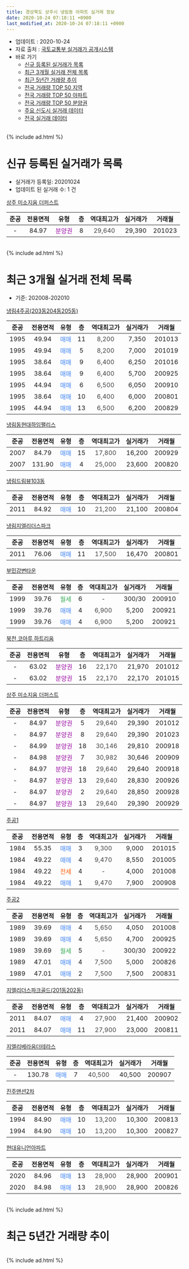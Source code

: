```yaml
---
title: 경상북도 상주시 냉림동 아파트 실거래 정보
date: 2020-10-24 07:18:11 +0900
last_modified_at: 2020-10-24 07:18:11 +0900
---
```


* 업데이트 : 2020-10-24
* 자료 출처 : [국토교통부 실거래가 공개시스템](http://rt.molit.go.kr)
* 바로 가기
    * [신규 등록된 실거래가 목록](#신규-등록된-실거래가-목록)
    * [최근 3개월 실거래 전체 목록](#최근-3개월-실거래-전체-목록)
    * [최근 5년간 거래량 추이](#최근-5년간-거래량-추이)
    * [전국 거래량 TOP 50 지역](https://inasie.github.io/apt-trade-info/최근-3개월-전국에서-가장-거래가-많이-발생한-지역)
    * [전국 거래량 TOP 50 아파트](https://inasie.github.io/apt-trade-info/최근-3개월-전국에서-가장-거래가-많이-발생한-아파트)
    * [전국 거래량 TOP 50 분양권](https://inasie.github.io/apt-trade-info/최근-3개월-전국에서-가장-거래가-많이-발생한-분양권)
    * [주요 신도시 실거래 데이터](https://inasie.github.io/apt-trade-info/주요-신도시)
    * [전국 실거래 데이터](https://inasie.github.io/apt-trade-info/전국)
<br>
{% include ad.html %}
<br>

# 신규 등록된 실거래가 목록
* 실거래가 등록일: 20201024
* 업데이트 된 실거래 수: 1 건


[상주 미소지움 더퍼스트](https://search.naver.com/search.naver?query=%EA%B2%BD%EC%83%81%EB%B6%81%EB%8F%84+%EC%83%81%EC%A3%BC%EC%8B%9C+%EB%83%89%EB%A6%BC%EB%8F%99+%EC%83%81%EC%A3%BC+%EB%AF%B8%EC%86%8C%EC%A7%80%EC%9B%80+%EB%8D%94%ED%8D%BC%EC%8A%A4%ED%8A%B8)

|준공|전용면적|유형|층|역대최고가|실거래가|거래월|
|:---:|:---:|:---:|:---:|:---:|:---:|:---:|
|-|84.97|<span style="color:#9C11A5">분양권</span>|8|<span style="color:#444444">29,640</span>|29,390|201023|


<br>
{% include ad.html %}
<br>

# 최근 3개월 실거래 전체 목록
* 기준: 202008-202010


[냉림4주공(203동204동205동)](https://search.naver.com/search.naver?query=%EA%B2%BD%EC%83%81%EB%B6%81%EB%8F%84+%EC%83%81%EC%A3%BC%EC%8B%9C+%EB%83%89%EB%A6%BC%EB%8F%99+%EB%83%89%EB%A6%BC4%EC%A3%BC%EA%B3%B5%28203%EB%8F%99204%EB%8F%99205%EB%8F%99%29)

|준공|전용면적|유형|층|역대최고가|실거래가|거래월|
|:---:|:---:|:---:|:---:|:---:|:---:|:---:|
|1995|49.94|<span style="color:#4285f3">매매</span>|11|<span style="color:#444444">8,200</span>|7,350|201013|
|1995|49.94|<span style="color:#4285f3">매매</span>|5|<span style="color:#444444">8,200</span>|7,000|201019|
|1995|38.64|<span style="color:#4285f3">매매</span>|9|<span style="color:#444444">6,400</span>|6,250|201016|
|1995|38.64|<span style="color:#4285f3">매매</span>|9|<span style="color:#444444">6,400</span>|5,700|200925|
|1995|44.94|<span style="color:#4285f3">매매</span>|6|<span style="color:#444444">6,500</span>|6,050|200910|
|1995|38.64|<span style="color:#4285f3">매매</span>|10|<span style="color:#444444">6,400</span>|6,000|200801|
|1995|44.94|<span style="color:#4285f3">매매</span>|13|<span style="color:#444444">6,500</span>|6,200|200829|

[냉림동현대하임팰리스](https://search.naver.com/search.naver?query=%EA%B2%BD%EC%83%81%EB%B6%81%EB%8F%84+%EC%83%81%EC%A3%BC%EC%8B%9C+%EB%83%89%EB%A6%BC%EB%8F%99+%EB%83%89%EB%A6%BC%EB%8F%99%ED%98%84%EB%8C%80%ED%95%98%EC%9E%84%ED%8C%B0%EB%A6%AC%EC%8A%A4)

|준공|전용면적|유형|층|역대최고가|실거래가|거래월|
|:---:|:---:|:---:|:---:|:---:|:---:|:---:|
|2007|84.79|<span style="color:#4285f3">매매</span>|15|<span style="color:#444444">17,800</span>|16,200|200929|
|2007|131.90|<span style="color:#4285f3">매매</span>|4|<span style="color:#444444">25,000</span>|23,600|200820|

[냉림드림뷰103동](https://search.naver.com/search.naver?query=%EA%B2%BD%EC%83%81%EB%B6%81%EB%8F%84+%EC%83%81%EC%A3%BC%EC%8B%9C+%EB%83%89%EB%A6%BC%EB%8F%99+%EB%83%89%EB%A6%BC%EB%93%9C%EB%A6%BC%EB%B7%B0103%EB%8F%99)

|준공|전용면적|유형|층|역대최고가|실거래가|거래월|
|:---:|:---:|:---:|:---:|:---:|:---:|:---:|
|2011|84.92|<span style="color:#4285f3">매매</span>|10|<span style="color:#444444">21,200</span>|21,100|200804|

[냉림지엘리더스파크](https://search.naver.com/search.naver?query=%EA%B2%BD%EC%83%81%EB%B6%81%EB%8F%84+%EC%83%81%EC%A3%BC%EC%8B%9C+%EB%83%89%EB%A6%BC%EB%8F%99+%EB%83%89%EB%A6%BC%EC%A7%80%EC%97%98%EB%A6%AC%EB%8D%94%EC%8A%A4%ED%8C%8C%ED%81%AC)

|준공|전용면적|유형|층|역대최고가|실거래가|거래월|
|:---:|:---:|:---:|:---:|:---:|:---:|:---:|
|2011|76.06|<span style="color:#4285f3">매매</span>|11|<span style="color:#444444">17,500</span>|16,470|200801|

[부민강변타운](https://search.naver.com/search.naver?query=%EA%B2%BD%EC%83%81%EB%B6%81%EB%8F%84+%EC%83%81%EC%A3%BC%EC%8B%9C+%EB%83%89%EB%A6%BC%EB%8F%99+%EB%B6%80%EB%AF%BC%EA%B0%95%EB%B3%80%ED%83%80%EC%9A%B4)

|준공|전용면적|유형|층|역대최고가|실거래가|거래월|
|:---:|:---:|:---:|:---:|:---:|:---:|:---:|
|1999|39.76|<span style="color:#34a853">월세</span>|6|<span style="color:#444444">-</span>|300/30|200910|
|1999|39.76|<span style="color:#4285f3">매매</span>|4|<span style="color:#444444">6,900</span>|5,200|200921|
|1999|39.76|<span style="color:#4285f3">매매</span>|4|<span style="color:#444444">6,900</span>|5,200|200921|

[북천 코아루 하트리움](https://search.naver.com/search.naver?query=%EA%B2%BD%EC%83%81%EB%B6%81%EB%8F%84+%EC%83%81%EC%A3%BC%EC%8B%9C+%EB%83%89%EB%A6%BC%EB%8F%99+%EB%B6%81%EC%B2%9C+%EC%BD%94%EC%95%84%EB%A3%A8+%ED%95%98%ED%8A%B8%EB%A6%AC%EC%9B%80)

|준공|전용면적|유형|층|역대최고가|실거래가|거래월|
|:---:|:---:|:---:|:---:|:---:|:---:|:---:|
|-|63.02|<span style="color:#9C11A5">분양권</span>|16|<span style="color:#444444">22,170</span>|21,970|201012|
|-|63.02|<span style="color:#9C11A5">분양권</span>|15|<span style="color:#444444">22,170</span>|22,170|201015|

[상주 미소지움 더퍼스트](https://search.naver.com/search.naver?query=%EA%B2%BD%EC%83%81%EB%B6%81%EB%8F%84+%EC%83%81%EC%A3%BC%EC%8B%9C+%EB%83%89%EB%A6%BC%EB%8F%99+%EC%83%81%EC%A3%BC+%EB%AF%B8%EC%86%8C%EC%A7%80%EC%9B%80+%EB%8D%94%ED%8D%BC%EC%8A%A4%ED%8A%B8)

|준공|전용면적|유형|층|역대최고가|실거래가|거래월|
|:---:|:---:|:---:|:---:|:---:|:---:|:---:|
|-|84.97|<span style="color:#9C11A5">분양권</span>|5|<span style="color:#444444">29,640</span>|29,390|201012|
|-|84.97|<span style="color:#9C11A5">분양권</span>|8|<span style="color:#444444">29,640</span>|29,390|201023|
|-|84.99|<span style="color:#9C11A5">분양권</span>|18|<span style="color:#444444">30,146</span>|29,810|200918|
|-|84.98|<span style="color:#9C11A5">분양권</span>|7|<span style="color:#444444">30,982</span>|30,646|200909|
|-|84.97|<span style="color:#9C11A5">분양권</span>|18|<span style="color:#444444">29,640</span>|29,640|200918|
|-|84.97|<span style="color:#9C11A5">분양권</span>|13|<span style="color:#444444">29,640</span>|28,830|200926|
|-|84.97|<span style="color:#9C11A5">분양권</span>|2|<span style="color:#444444">29,640</span>|28,850|200928|
|-|84.97|<span style="color:#9C11A5">분양권</span>|13|<span style="color:#444444">29,640</span>|29,390|200929|

[주공1](https://search.naver.com/search.naver?query=%EA%B2%BD%EC%83%81%EB%B6%81%EB%8F%84+%EC%83%81%EC%A3%BC%EC%8B%9C+%EB%83%89%EB%A6%BC%EB%8F%99+%EC%A3%BC%EA%B3%B51)

|준공|전용면적|유형|층|역대최고가|실거래가|거래월|
|:---:|:---:|:---:|:---:|:---:|:---:|:---:|
|1984|55.35|<span style="color:#4285f3">매매</span>|3|<span style="color:#444444">9,300</span>|9,000|201015|
|1984|49.22|<span style="color:#4285f3">매매</span>|4|<span style="color:#444444">9,470</span>|8,550|201005|
|1984|49.22|<span style="color:#ff5a00">전세</span>|4|<span style="color:#444444">-</span>|4,000|201008|
|1984|49.22|<span style="color:#4285f3">매매</span>|1|<span style="color:#444444">9,470</span>|7,900|200908|

[주공2](https://search.naver.com/search.naver?query=%EA%B2%BD%EC%83%81%EB%B6%81%EB%8F%84+%EC%83%81%EC%A3%BC%EC%8B%9C+%EB%83%89%EB%A6%BC%EB%8F%99+%EC%A3%BC%EA%B3%B52)

|준공|전용면적|유형|층|역대최고가|실거래가|거래월|
|:---:|:---:|:---:|:---:|:---:|:---:|:---:|
|1989|39.69|<span style="color:#4285f3">매매</span>|4|<span style="color:#444444">5,650</span>|4,050|201008|
|1989|39.69|<span style="color:#4285f3">매매</span>|4|<span style="color:#444444">5,650</span>|4,700|200925|
|1989|39.69|<span style="color:#34a853">월세</span>|5|<span style="color:#444444">-</span>|300/30|200922|
|1989|47.01|<span style="color:#4285f3">매매</span>|4|<span style="color:#444444">7,500</span>|5,000|200826|
|1989|47.01|<span style="color:#4285f3">매매</span>|2|<span style="color:#444444">7,500</span>|7,500|200831|

[지엘리더스파크골드(201동202동)](https://search.naver.com/search.naver?query=%EA%B2%BD%EC%83%81%EB%B6%81%EB%8F%84+%EC%83%81%EC%A3%BC%EC%8B%9C+%EB%83%89%EB%A6%BC%EB%8F%99+%EC%A7%80%EC%97%98%EB%A6%AC%EB%8D%94%EC%8A%A4%ED%8C%8C%ED%81%AC%EA%B3%A8%EB%93%9C%28201%EB%8F%99202%EB%8F%99%29)

|준공|전용면적|유형|층|역대최고가|실거래가|거래월|
|:---:|:---:|:---:|:---:|:---:|:---:|:---:|
|2011|84.07|<span style="color:#4285f3">매매</span>|4|<span style="color:#444444">27,900</span>|21,400|200902|
|2011|84.07|<span style="color:#4285f3">매매</span>|11|<span style="color:#444444">27,900</span>|23,000|200811|

[지엘리베라움더테라스](https://search.naver.com/search.naver?query=%EA%B2%BD%EC%83%81%EB%B6%81%EB%8F%84+%EC%83%81%EC%A3%BC%EC%8B%9C+%EB%83%89%EB%A6%BC%EB%8F%99+%EC%A7%80%EC%97%98%EB%A6%AC%EB%B2%A0%EB%9D%BC%EC%9B%80%EB%8D%94%ED%85%8C%EB%9D%BC%EC%8A%A4)

|준공|전용면적|유형|층|역대최고가|실거래가|거래월|
|:---:|:---:|:---:|:---:|:---:|:---:|:---:|
|-|130.78|<span style="color:#4285f3">매매</span>|7|<span style="color:#444444">40,500</span>|40,500|200907|

[진주맨션2차](https://search.naver.com/search.naver?query=%EA%B2%BD%EC%83%81%EB%B6%81%EB%8F%84+%EC%83%81%EC%A3%BC%EC%8B%9C+%EB%83%89%EB%A6%BC%EB%8F%99+%EC%A7%84%EC%A3%BC%EB%A7%A8%EC%85%982%EC%B0%A8)

|준공|전용면적|유형|층|역대최고가|실거래가|거래월|
|:---:|:---:|:---:|:---:|:---:|:---:|:---:|
|1994|84.90|<span style="color:#4285f3">매매</span>|10|<span style="color:#444444">13,200</span>|10,300|200813|
|1994|84.90|<span style="color:#4285f3">매매</span>|10|<span style="color:#444444">13,200</span>|10,300|200827|

[현대유니언아파트](https://search.naver.com/search.naver?query=%EA%B2%BD%EC%83%81%EB%B6%81%EB%8F%84+%EC%83%81%EC%A3%BC%EC%8B%9C+%EB%83%89%EB%A6%BC%EB%8F%99+%ED%98%84%EB%8C%80%EC%9C%A0%EB%8B%88%EC%96%B8%EC%95%84%ED%8C%8C%ED%8A%B8)

|준공|전용면적|유형|층|역대최고가|실거래가|거래월|
|:---:|:---:|:---:|:---:|:---:|:---:|:---:|
|2020|84.96|<span style="color:#4285f3">매매</span>|13|<span style="color:#444444">28,900</span>|28,900|200901|
|2020|84.98|<span style="color:#4285f3">매매</span>|13|<span style="color:#444444">28,900</span>|28,900|200826|


<br>
{% include ad.html %}
<br>

# 최근 5년간 거래량 추이


<div style="width:100%;">
    <canvas id="deal_progress" height="200"></canvas>
</div>

<script>
new Chart(document.getElementById("deal_progress"), {
    type: 'line',
    data: {
        labels: ['201510','201511','201512','201601','201602','201603','201604','201605','201606','201607','201608','201609','201610','201611','201612','201701','201702','201703','201704','201705','201706','201707','201708','201709','201710','201711','201712','201801','201802','201803','201804','201805','201806','201807','201808','201809','201810','201811','201812','201901','201902','201903','201904','201905','201906','201907','201908','201909','201910','201911','201912','202001','202002','202003','202004','202005','202006','202007','202008','202009','202010'],
        datasets: [{
            label: '매매',
            pointRadius: 1,
            data: [12, 9, 10, 12, 10, 17, 9, 9, 5, 14, 5, 7, 6, 8, 5, 8, 12, 6, 4, 13, 12, 5, 8, 10, 34, 12, 11, 21, 27, 64, 10, 8, 9, 5, 4, 6, 10, 11, 7, 6, 8, 8, 9, 12, 11, 17, 10, 14, 15, 12, 21, 19, 16, 7, 12, 14, 7, 18, 11, 16, 10],
            borderColor: "rgba(255, 201, 14, 1)",
            backgroundColor: "rgba(255, 201, 14, 0.5)",
            fill: false,
            lineTension: 0
        },{
            label: '전월세',
            pointRadius: 1,
            data: [3, 3, 1, 6, 7, 2, 1, 6, 1, 4, 5, 3, 8, 2, 0, 2, 3, 3, 0, 3, 2, 1, 2, 4, 2, 4, 1, 1, 5, 2, 2, 3, 0, 2, 0, 1, 2, 1, 4, 2, 0, 0, 0, 2, 2, 0, 2, 1, 2, 0, 3, 1, 8, 0, 1, 4, 1, 4, 0, 2, 1],
            borderColor: "rgba(0, 141, 185, 1)",
            backgroundColor: "rgba(0, 141, 185, 0.5)",
            fill: false,
            lineTension: 0
        }
        ]
    },
    options: {
        responsive: true,
        title: {
            display: false
        },
        tooltips: {
            mode: 'index',
            intersect: false
        },
        hover: {
            mode: 'nearest',
            intersect: true
        },
        scales: {
            xAxes: [{
                display: true,
                scaleLabel: {
                    display: true,
                    labelString: '년/월'
                }
            }],
            yAxes: [{
                display: true,
                ticks: {
                    suggestedMin: 0,
                },
                scaleLabel: {
                    display: true,
                    labelString: '실거래 수'
                }
            }]
        }
    }
});

</script>


<br>
{% include ad.html %}
<br>

